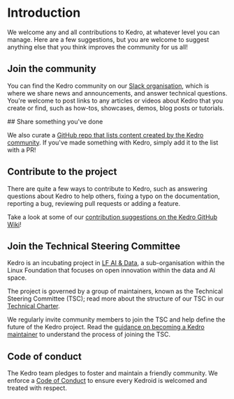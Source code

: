# Introduction

We welcome any and all contributions to Kedro, at whatever level you can manage. Here are a few suggestions, but you are welcome to suggest anything else that you think improves the community for us all!

## Join the community

You can find the Kedro community on our [Slack organisation](https://slack.kedro.org/), which is where we share news and announcements, and answer technical questions. You're welcome to post links to any articles or videos about Kedro that you create or find, such as how-tos, showcases, demos, blog posts or tutorials.

## Share something you've done

We also curate a [GitHub repo that lists content created by the Kedro community](https://github.com/kedro-org/awesome-kedro). If you've made something with Kedro, simply add it to the list with a PR!

## Contribute to the project

There are quite a few ways to contribute to Kedro, such as answering questions about Kedro to help others, fixing a typo on the documentation, reporting a bug, reviewing pull requests or adding a feature.

Take a look at some of our [contribution suggestions on the Kedro GitHub Wiki](https://github.com/kedro-org/kedro/wiki/Contribute-to-Kedro)!

## Join the Technical Steering Committee

Kedro is an incubating project in [LF AI & Data](https://lfaidata.foundation/), a sub-organisation within the Linux Foundation that focuses on open innovation within the data and AI space.

The project is governed by a group of maintainers, known as the Technical Steering Committee (TSC); read more about the structure of our TSC in our [Technical Charter](./kedro_technical_charter.pdf).

We regularly invite community members to join the TSC and help define the future of the Kedro project. Read the [guidance on becoming a Kedro maintainer](https://docs.kedro.org/en/stable/contribution/technical_steering_committee.html) to understand the process of joining the TSC.

## Code of conduct

The Kedro team pledges to foster and maintain a friendly community. We enforce a [Code of Conduct](./CODE_OF_CONDUCT.md) to ensure every Kedroid is welcomed and treated with respect.
